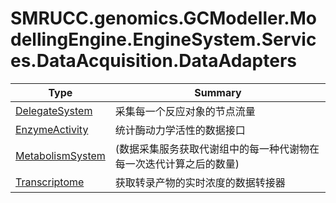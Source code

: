 ﻿
# SMRUCC.genomics.GCModeller.ModellingEngine.EngineSystem.Services.DataAcquisition.DataAdapters

|Type|Summary|
|----|-------|
|[DelegateSystem](./DelegateSystem.md)|采集每一个反应对象的节点流量|
|[EnzymeActivity](./EnzymeActivity.md)|统计酶动力学活性的数据接口|
|[MetabolismSystem](./MetabolismSystem.md)|(数据采集服务获取代谢组中的每一种代谢物在每一次迭代计算之后的数量)|
|[Transcriptome](./Transcriptome.md)|获取转录产物的实时浓度的数据转接器|

